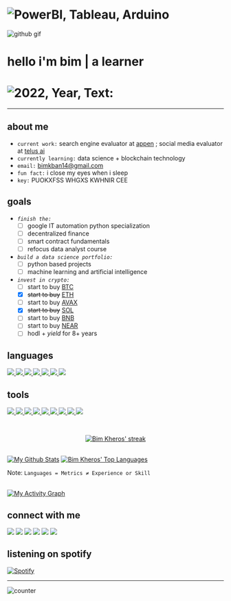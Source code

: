 <h1 align=left><img src="https://readme-typing-svg.herokuapp.com?font=jetbrains+mono&color=%5b1dff&size=22&left=true&vleft=true&lines=Power+BI%2C+Tableau%2C+Arduino;Linux%2C+Python%2C+SQL+and+blockchain" alt="PowerBI, Tableau, Arduino"></h1>

![github gif](https://user-images.githubusercontent.com/69740889/152499334-f5d036e9-e0be-46c1-83ee-fe3f1cc8ad70.gif)

<h1 align="left">hello i'm bim | a learner</h1>
<h1 align=left><img src="https://readme-typing-svg.herokuapp.com?font=jetbrains+mono&color=%F4D03F&size=22&left=true&vCenter=true&lines=2022+Year+Text:;Psalm+34:10" alt="2022, Year, Text:"></h1>

- - - - - - - - - - - - - - - - - - - - - - - - - - - - - - - - - - - - - - - - - - - - - - - - - - - - - - - - - - - - - - - - - - - - - - - - - - - - - - - - - - - - - - - - - - - - - -

## about me

+ `current work:` search engine evaluator at [appen](https://appen.com/) ; social media evaluator at [telus ai](https://www.telusinternational.com/)
+ `currently learning:` data science + blockchain technology
+ `email:` bimkban14@gmail.com
+ `fun fact:` i close my eyes when i sleep
+ `key:` PUOKXFSS WHGXS KWHNIR CEE

## goals

+   *`finish the:`*
     - [ ] google IT automation python specialization
     - [ ] decentralized finance
     - [ ] smart contract fundamentals
     - [ ] refocus data analyst course

+   *`build a data science portfolio:`*
     - [ ] python based projects
     - [ ] machine learning and artificial intelligence
+   *`invest in crypto:`*
     - [ ] start to buy <a href="https://www.binance.com/en/trade/BTC_USDT">BTC </a>
     - [x] ~~start to buy~~ <a href="https://www.binance.com/en/price/ethereum">ETH </a>
     - [ ] start to buy <a href="https://www.binance.com/en-GB/price/avalanche">AVAX </a>
     - [x] ~~start to buy~~ <a href="https://www.binance.com/en/price/solana">SOL </a>
     - [ ] start to buy <a href="https://www.binance.com/en/price/bnb">BNB </a>
     - [ ] start to buy <a href="https://www.binance.com/en-GB/price/Near-protocol">NEAR </a>
     - [ ] hodl + *yield* for 8+ years

## languages

<a href="https://visualstudio.microsoft.com/vs/features/cplusplus/" target="_blank"> <img src="https://img.icons8.com/color/34/000000/c-plus-plus-logo.png"/> </a>
<a href="https://www.python.org" target="_blank"> <img src="https://img.icons8.com/color/34/000000/python--v1.png"/> </a>
<a href="https://developer.mozilla.org/en-US/docs/Web/JavaScript" target="_blank"> <img src="https://img.icons8.com/color/34/000000/javascript--v1.png"/> </a> 
<a href="https://www.w3.org/html/" target="_blank"> <img src="https://img.icons8.com/color/34/000000/html-5--v1.png"/> </a> 
<a href="https://www.w3schools.com/css/" target="_blank"> <img src="https://img.icons8.com/color/34/000000/css3.png"/> </a>
<a href="https://dart.dev/" target="_blank"> <img src="https://img.icons8.com/color/34/000000/dart.png"/> </a>
<a href="https://kotlinlang.org/" target="_blank"> <img src="https://img.icons8.com/color/34/000000/kotlin.png"/> </a>
 </a>

## tools

<a href="https://www.arduino.cc/" target="_blank"> <img src="https://img.icons8.com/color/34/000000/arduino.png"/> </a>
<a href="https://visualstudio.microsoft.com/downloads/" target="_blank"> <img src="https://img.icons8.com/color/34/000000/visual-studio-code-2019.png"/> </a>
<a href="https://visualstudio.microsoft.com/downloads/" target="_blank"> <img src="https://img.icons8.com/fluency/34/000000/visual-studio-2019.png"/> </a>
<a href="https://flutter.dev/docs/get-started/install" target="_blank"> <img src="https://img.icons8.com/fluency/34/000000/flutter.png"/> </a>
<a href="https://www.jetbrains.com/pycharm/download/#section=windows" target="_blank"> <img src="https://img.icons8.com/color/34/000000/pycharm.png"/> </a>
<a href="https://developer.android.com/studio" target="_blank"> <img src="https://img.icons8.com/color/34/000000/android-studio--v2.png"/> </a>
<a href="https://git-scm.com/" target="_blank"> <img src="https://img.icons8.com/color/34/000000/git.png"/> </a>
<a href="https://firebase.google.com/" target="_blank"> <img src="https://img.icons8.com/color/34/000000/firebase.png"/> </a>
<a href="https://powerbi.microsoft.com/en-us/" target="_blank"> <img src="https://img.icons8.com/color/34/000000/power-bi.png"/> </a>

<!-- [![React Badge](https://img.shields.io/badge/-React-61DBFB?style=for-the-badge&labelColor=black&logo=react&logoColor=61DBFB)](#)  [![Javascript Badge](https://img.shields.io/badge/-Javascript-F0DB4F?style=for-the-badge&labelColor=black&logo=javascript&logoColor=F0DB4F)](#) [![Typescript Badge](https://img.shields.io/badge/-Typescript-007acc?style=for-the-badge&labelColor=black&logo=typescript&logoColor=007acc)](#) [![Nodejs Badge](https://img.shields.io/badge/-Nodejs-3C873A?style=for-the-badge&labelColor=black&logo=node.js&logoColor=3C873A)](#) [![GraphQL Badge](https://img.shields.io/badge/-GraphQl-e535ab?style=for-the-badge&labelColor=black&logo=node.js&logoColor=e535ab)](#) -->
<br/>

<p align="center">
    <a href="https://github.com/bimkheros/github-readme-streak-stats">
        <img title="my zone: 🔥" alt="Bim Kheros' streak" src="https://github-readme-streak-stats.herokuapp.com/?user=bimkheros&theme=black-ice&hide_border=true&stroke=0000&background=060A0CD0"/> </a>
</p>

<br/>
    <a href="https://github.com/bimkheros/github-readme-stats"><img alt="My Github Stats" src="https://github-readme-stats.vercel.app/api?username=bimkheros&show_icons=true&count_private=true&theme=react&hide_border=true&bg_color=0D1117" /></a>
  <a href="https://github.com/bimkheros/github-readme-stats"><img alt="Bim Kheros' Top Languages" src="https://github-readme-stats.vercel.app/api/top-langs/?username=bimkheros&langs_count=8&count_private=true&layout=compact&theme=react&hide_border=true&bg_color=0D1117" /></a>
<br/>

Note: `Languages = Metrics ≠ Experience or Skill`

<br/>
<a href="https://github.com/bimkheros/github-readme-activity-graph"><img alt="My Activity Graph" src="https://activity-graph.herokuapp.com/graph?username=bimkheros&bg_color=0D1117&color=5BCDEC&line=5BCDEC&point=FFFFFF&hide_border=true" /></a>
<br/>

## connect with me
<p align="left">

<a href = "https://www.linkedin.com/in/bimkherosbandilla/"> <img src="https://img.icons8.com/fluency/34/000000/linkedin.png"/></a>
<a href = "https://twitter.com/BimKheros"> <img src="https://img.icons8.com/fluency/34/000000/twitter.png"/></a>
<a href = "https://web.facebook.com/hi.imbim/"> <img src="https://img.icons8.com/fluency/34/000000/facebook-new.png"/></a> 
<a href = "https://www.twitch.tv/adapt_or"> <img src="https://img.icons8.com/color/34/000000/twitch--v1.png"/></a>
<a href = "https://www.reddit.com/user/adaptor1001"> <img src="https://img.icons8.com/color/34/000000/reddit.png"/></a>
<a href = "https://open.spotify.com/user/y782ckd6xm97f96vmu6lkkhcr?si=de02eb000bf64913"> <img src="https://img.icons8.com/fluency/34/000000/spotify.png"/></a>   
    
## listening on spotify
  
[![Spotify](https://spotify-github-integration.vercel.app/api/spotify)](https://open.spotify.com/user/y782ckd6xm97f96vmu6lkkhcr)
     
- - - - - - - - - - - - - - - - - - - - - - - - - - - - - - - - - - - - - - - - - - - - - - - - - - - - - - - - - - - - - - - - - - - - - - - - - - - - - - - - - - - - - - - - - - - - - -
![counter](https://en5svq67j69pakl.m.pipedream.net) 
